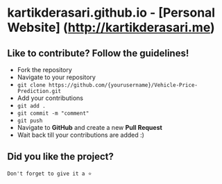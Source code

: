 # kartikderasari.github.io - [Personal Website] (http://kartikderasari.me) 




## Like to contribute? Follow the guidelines!

- Fork the repository
- Navigate to your repository
- `git clone https://github.com/{yourusername}/Vehicle-Price-Prediction.git`
- Add your contributions
- `git add .`
- `git commit -m "comment"`
- `git push`
- Navigate to **GitHub** and create a new **Pull Request**
- Wait back till your contributions are added :)

## Did you like the project? 

`Don't forget to give it a ⭐`
